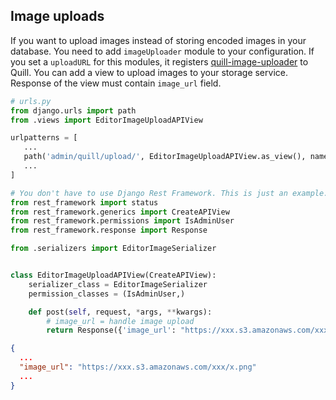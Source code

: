 ## Image uploads

If you want to upload images instead of storing encoded images in your database. You need to add `imageUploader` module
to your configuration. If you set a `uploadURL` for this modules, it registers
[quill-image-uploader](https://www.npmjs.com/package/quill-image-uploader) to Quill.
You can add a view to upload images to your storage service. Response of the view must contain `image_url` field.

```python
# urls.py
from django.urls import path
from .views import EditorImageUploadAPIView

urlpatterns = [
   ...
   path('admin/quill/upload/', EditorImageUploadAPIView.as_view(), name='quill-editor-upload'),
   ...
]
```

```python
# You don't have to use Django Rest Framework. This is just an example.
from rest_framework import status
from rest_framework.generics import CreateAPIView
from rest_framework.permissions import IsAdminUser
from rest_framework.response import Response

from .serializers import EditorImageSerializer


class EditorImageUploadAPIView(CreateAPIView):
    serializer_class = EditorImageSerializer
    permission_classes = (IsAdminUser,)

    def post(self, request, *args, **kwargs):
        # image_url = handle image upload
        return Response({'image_url': "https://xxx.s3.amazonaws.com/xxx/x.png"}, status=status.HTTP_200_OK)
```

```json
{
  ...
  "image_url": "https://xxx.s3.amazonaws.com/xxx/x.png"
  ...
}
```